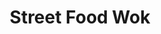 ---
key: streetwok
title: Street Food Wok
desc: This is a restaurant page template. Made in React GatsbyJS and Data CMS. I treat it as my ‘styled-component’ and ‘react spring’ playground. I mixed here a bit of BEM into CSS-in-JS. I was trying to achieve a gentle scrolling parallax effect connected with smooth animations. I made my own icons for the navigation panel add added keyboard control to it.
tech: React/Gatsby.js, GraphQL, Styled components, React Spring
icon: ../assets/images/icons/wok.svg
live: https://street-food-wok.netlify.app
github: https://github.com/r00bal/Street-Food-Wok-
---